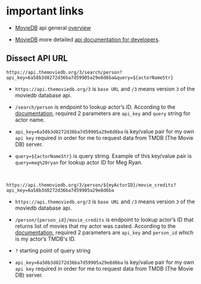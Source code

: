 # important links

- [MovieDB](https://www.themoviedb.org/) api general [overview](https://www.themoviedb.org/documentation/api)

- [MovieDB](https://www.themoviedb.org/) more detailed [api documentation for developers](https://developers.themoviedb.org/3/getting-started/introduction).

## Dissect API URL

`https://api.themoviedb.org/3/search/person?api_key=6a58b3d8272d36ba7d59905a29e8d6ba&query=${actorNameStr}`

- `https://api.themoviedb.org/3` is `base URL` and `/3` means version `3` of the moviedb database api.

- `/search/person` is endpoint to lookup actor’s ID. According to the [documentation](https://developers.themoviedb.org/3/search/search-people), required 2 parameters are `api_key` and `query` string for actor name.

- `api_key=6a58b3d8272d36ba7d59905a29e8d6ba` is key/value pair for my own `api key` required in order for me to request data from TMDB (The Movie DB) server.

- `query=${actorNameStr}` is query string. Example of this key/value pair is `query=meg%20ryan` for lookup actor ID for Meg Ryan.

<br>

`https://api.themoviedb.org/3/person/${myActorID}/movie_credits?api_key=6a58b3d8272d36ba7d59905a29e8d6ba`

- `https://api.themoviedb.org/3` is `base URL` and `/3` means version `3` of the moviedb database api.

- `/person/{person_id}/movie_credits` is endpoint to lookup actor’s ID that returns list of movies that my actor was casted. According to the [documentation](https://developers.themoviedb.org/3/people/get-person-movie-credits), required 2 parameters are `api_key` and `person_id` which is my actor’s TMDB's ID.

- `?` starting point of query string

- `api_key=6a58b3d8272d36ba7d59905a29e8d6ba` is key/value pair for my own `api key` required in order for me to request data from TMDB (The Movie DB) server.
